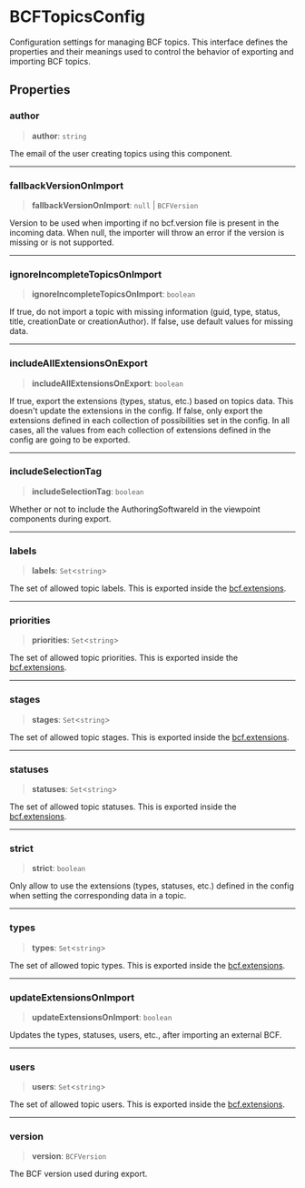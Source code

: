 # BCFTopicsConfig

Configuration settings for managing BCF topics. This interface defines the properties and their meanings used to control the behavior of exporting and importing BCF topics.

## Properties

### author

> **author**: `string`

The email of the user creating topics using this component.

***

### fallbackVersionOnImport

> **fallbackVersionOnImport**: `null` \| `BCFVersion`

Version to be used when importing if no bcf.version file is present in the incoming data.
When null, the importer will throw an error if the version is missing or is not supported.

***

### ignoreIncompleteTopicsOnImport

> **ignoreIncompleteTopicsOnImport**: `boolean`

If true, do not import a topic with missing information (guid, type, status, title, creationDate or creationAuthor).
If false, use default values for missing data.

***

### includeAllExtensionsOnExport

> **includeAllExtensionsOnExport**: `boolean`

If true, export the extensions (types, status, etc.) based on topics data. This doesn't update the extensions in the config.
If false, only export the extensions defined in each collection of possibilities set in the config.
In all cases, all the values from each collection of extensions defined in the config are going to be exported.

***

### includeSelectionTag

> **includeSelectionTag**: `boolean`

Whether or not to include the AuthoringSoftwareId in the viewpoint components during export.

***

### labels

> **labels**: `Set`\<`string`\>

The set of allowed topic labels. This is exported inside the
[bcf.extensions](https://github.com/buildingSMART/BCF-XML/tree/release_3_0/Documentation#bcf-file-structure).

***

### priorities

> **priorities**: `Set`\<`string`\>

The set of allowed topic priorities. This is exported inside the
[bcf.extensions](https://github.com/buildingSMART/BCF-XML/tree/release_3_0/Documentation#bcf-file-structure).

***

### stages

> **stages**: `Set`\<`string`\>

The set of allowed topic stages. This is exported inside the
[bcf.extensions](https://github.com/buildingSMART/BCF-XML/tree/release_3_0/Documentation#bcf-file-structure).

***

### statuses

> **statuses**: `Set`\<`string`\>

The set of allowed topic statuses. This is exported inside the
[bcf.extensions](https://github.com/buildingSMART/BCF-XML/tree/release_3_0/Documentation#bcf-file-structure).

***

### strict

> **strict**: `boolean`

Only allow to use the extensions (types, statuses, etc.) defined in the config when setting the corresponding data in a topic.

***

### types

> **types**: `Set`\<`string`\>

The set of allowed topic types. This is exported inside the
[bcf.extensions](https://github.com/buildingSMART/BCF-XML/tree/release_3_0/Documentation#bcf-file-structure).

***

### updateExtensionsOnImport

> **updateExtensionsOnImport**: `boolean`

Updates the types, statuses, users, etc., after importing an external BCF.

***

### users

> **users**: `Set`\<`string`\>

The set of allowed topic users. This is exported inside the
[bcf.extensions](https://github.com/buildingSMART/BCF-XML/tree/release_3_0/Documentation#bcf-file-structure).

***

### version

> **version**: `BCFVersion`

The BCF version used during export.
